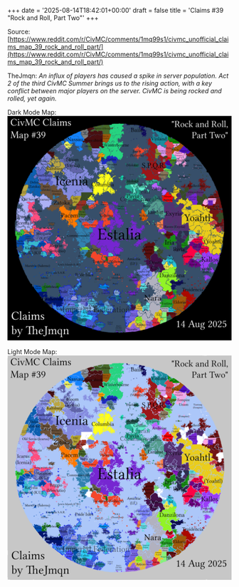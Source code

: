 +++
date = '2025-08-14T18:42:01+00:00'
draft = false
title = 'Claims #39 "Rock and Roll, Part Two"'
+++

Source: [https://www.reddit.com/r/CivMC/comments/1mq99s1/civmc_unofficial_claims_map_39_rock_and_roll_part/](https://www.reddit.com/r/CivMC/comments/1mq99s1/civmc_unofficial_claims_map_39_rock_and_roll_part/)

TheJmqn: *An influx of players has caused a spike in server population. Act 2 of the third CivMC Summer brings us to the rising action, with a key conflict between major players on the server. CivMC is being rocked and rolled, yet again.*

Dark Mode Map:
[![Claims #39](https://raw.githubusercontent.com/CivMC-Map-Archive/civmc-map-archive.github.io/refs/heads/main/static/images/CivMC-Claims-39.png)](https://raw.githubusercontent.com/CivMC-Map-Archive/civmc-map-archive.github.io/refs/heads/main/static/images/CivMC-Claims-39.png)

Light Mode Map:
[![Claims #39 Light](https://raw.githubusercontent.com/CivMC-Map-Archive/civmc-map-archive.github.io/refs/heads/main/static/images/CivMC-Claims-39-Light.png)](https://raw.githubusercontent.com/CivMC-Map-Archive/civmc-map-archive.github.io/refs/heads/main/static/images/CivMC-Claims-39-Light.png)
